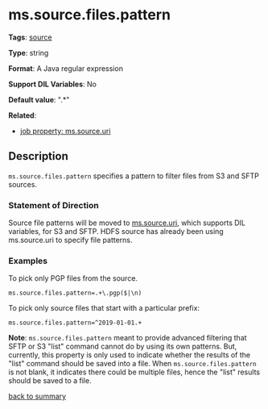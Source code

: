 # ms.source.files.pattern

**Tags**:
[source](categories.md#source-properties)

**Type**: string

**Format**: A Java regular expression

**Support DIL Variables**: No

**Default value**: ".*"

**Related**:
- [job property: ms.source.uri](ms.source.uri.md)

## Description

`ms.source.files.pattern` specifies a pattern to filter files from S3 and SFTP sources.

### Statement of Direction

Source file patterns will be moved to [ms.source.uri](ms.source.uri.md), 
which supports DIL variables, for S3 and SFTP. HDFS source has
already been using ms.source.uri to specify file patterns.  

### Examples

To pick only PGP files from the source.

`ms.source.files.pattern=.+\.pgp($|\n)`

To pick only source files that start with a particular prefix:

`ms.source.files.pattern=^2019-01-01.+`

**Note**: `ms.source.files.pattern` meant to provide advanced filtering
          that SFTP or S3 "list" command cannot do by using its own patterns.
          But, currently, this property is only used to indicate whether the
          results of the "list" command should be saved into a file. When 
          `ms.source.files.pattern` is not blank, it indicates there could 
          be multiple files, hence the "list" results should 
          be saved to a file.  

[back to summary](summary.md#mssourcefilespattern)      
